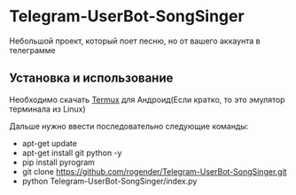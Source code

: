 # Telegram-UserBot-SongSinger
Небольшой проект, который поет песню, но от вашего аккаунта в телеграмме

## Установка и использование
Необходимо скачать [Termux](https://play.google.com/store/apps/details?id=com.termux) для Андроид(Если кратко, то это эмулятор терминала из Linux)

Дальше нужно ввести последовательно следующие команды:
- apt-get update
- apt-get install git python -y
- pip install pyrogram
- git clone https://github.com/rogender/Telegram-UserBot-SongSinger.git
- python Telegram-UserBot-SongSinger/index.py
